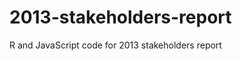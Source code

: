 2013-stakeholders-report
========================

R and JavaScript code for 2013 stakeholders report
